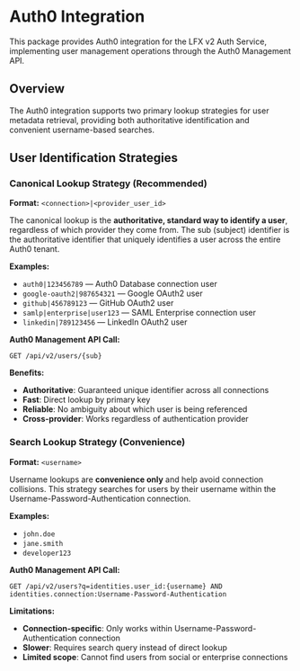# Auth0 Integration

This package provides Auth0 integration for the LFX v2 Auth Service, implementing user management operations through the Auth0 Management API.

## Overview

The Auth0 integration supports two primary lookup strategies for user metadata retrieval, providing both authoritative identification and convenient username-based searches.

## User Identification Strategies

### Canonical Lookup Strategy (Recommended)

**Format:** `<connection>|<provider_user_id>`

The canonical lookup is the **authoritative, standard way to identify a user**, regardless of which provider they come from. The sub (subject) identifier is the authoritative identifier that uniquely identifies a user across the entire Auth0 tenant.

**Examples:**
* `auth0|123456789` — Auth0 Database connection user
* `google-oauth2|987654321` — Google OAuth2 user
* `github|456789123` — GitHub OAuth2 user
* `samlp|enterprise|user123` — SAML Enterprise connection user
* `linkedin|789123456` — LinkedIn OAuth2 user

**Auth0 Management API Call:**
```http
GET /api/v2/users/{sub}
```

**Benefits:**
- **Authoritative**: Guaranteed unique identifier across all connections
- **Fast**: Direct lookup by primary key
- **Reliable**: No ambiguity about which user is being referenced
- **Cross-provider**: Works regardless of authentication provider

### Search Lookup Strategy (Convenience)

**Format:** `<username>`

Username lookups are **convenience only** and help avoid connection collisions. This strategy searches for users by their username within the Username-Password-Authentication connection.

**Examples:**
- `john.doe`
- `jane.smith`
- `developer123`

**Auth0 Management API Call:**
```http
GET /api/v2/users?q=identities.user_id:{username} AND identities.connection:Username-Password-Authentication
```

**Limitations:**
- **Connection-specific**: Only works within Username-Password-Authentication connection
- **Slower**: Requires search query instead of direct lookup
- **Limited scope**: Cannot find users from social or enterprise connections
